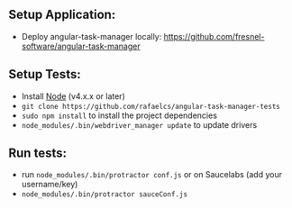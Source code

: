 ## Setup Application:
* Deploy angular-task-manager locally: https://github.com/fresnel-software/angular-task-manager

## Setup Tests:
* Install [Node](http://nodejs.org) (v4.x.x or later)
* `git clone https://github.com/rafaelcs/angular-task-manager-tests`
* `sudo npm install` to install the project dependencies
* `node_modules/.bin/webdriver_manager update` to update drivers

## Run tests:
* run `node_modules/.bin/protractor conf.js`
or on Saucelabs (add your username/key)
* `node_modules/.bin/protractor sauceConf.js`